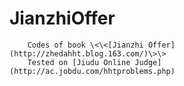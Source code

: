 JianzhiOffer
============

        Codes of book \<\<[Jianzhi Offer](http://zhedahht.blog.163.com/)\>\>
        Tested on [Jiudu Online Judge](http://ac.jobdu.com/hhtproblems.php)
